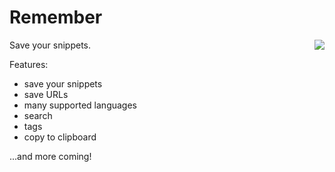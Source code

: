 # Remember

<img src="https://i.imgur.com/OsfO6e5.png" align="right">

Save your snippets.

Features:
 - save your snippets
 - save URLs
 - many supported languages
 - search
 - tags
 - copy to clipboard

...and more coming!
